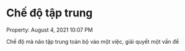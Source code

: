 # Chế độ tập trung

Property: August 4, 2021 10:07 PM

Chế độ mà não tập trung toàn bộ vào một việc, giải quyết một vấn đề